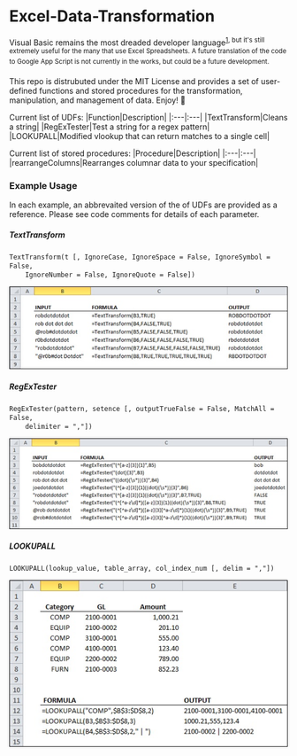 # Excel-Data-Transformation

Visual Basic remains the most dreaded developer language<sup>[1], but it's still extremely useful for the many that use Excel Spreadsheets. A future translation of the code to Google App Script is not currently in the works, but could be a future development.

This repo is distrubuted under the MIT License and provides a set of user-defined functions and stored procedures for the transformation, manipulation, and management of data. Enjoy! :punch:

Current list of UDFs:
|Function|Description|
|:---|:---|
|TextTransform|Cleans a string|
|RegExTester|Test a string for a regex pattern|
|LOOKUPALL|Modified vlookup that can return matches to a single cell|

Current list of stored procedures:
|Procedure|Description|
|:---|:---|
|rearrangeColumns|Rearranges columnar data to your specification|

### Example Usage
In each example, an abbrevaited version of the of UDFs are provided as a reference. Please see code comments for details of each parameter.

##### TextTransform
```
TextTransform(t [, IgnoreCase, IgnoreSpace = False, IgnoreSymbol = False,
	IgnoreNumber = False, IgnoreQuote = False])
```
![Sample usage image for TextTransform](/img/TextTransform.jpg)

##### RegExTester
```
RegExTester(pattern, setence [, outputTrueFalse = False, MatchAll = False,
	delimiter = ","])
```
![Sample usage image for RegExTester](/img/RegExTester.jpg)

##### LOOKUPALL
```
LOOKUPALL(lookup_value, table_array, col_index_num [, delim = ","])
```
![Sample usage image for LOOKUPALL](/img/LOOKUPALL.jpg)

[1]: http://stackoverflow.com/research/developer-survey-2016#technology-most-loved-dreaded-and-wanted